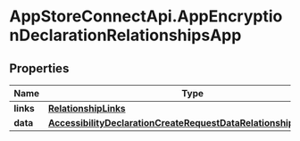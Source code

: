 # AppStoreConnectApi.AppEncryptionDeclarationRelationshipsApp

## Properties

Name | Type | Description | Notes
------------ | ------------- | ------------- | -------------
**links** | [**RelationshipLinks**](RelationshipLinks.md) |  | [optional] 
**data** | [**AccessibilityDeclarationCreateRequestDataRelationshipsAppData**](AccessibilityDeclarationCreateRequestDataRelationshipsAppData.md) |  | [optional] 


